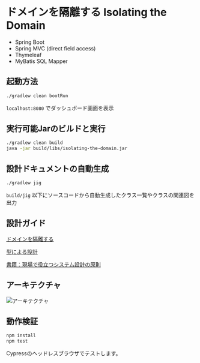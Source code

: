 # ドメインを隔離する Isolating the Domain
- Spring Boot
- Spring MVC (direct field access)
- Thymeleaf
- MyBatis SQL Mapper

## 起動方法

```sh
./gradlew clean bootRun
```

```localhost:8080``` でダッシュボード画面を表示

## 実行可能Jarのビルドと実行

```sh
./gradlew clean build
java -jar build/libs/isolating-the-domain.jar
```

## 設計ドキュメントの自動生成

```sh
./gradlew jig
```

```build/jig``` 以下にソースコードから自動生成したクラス一覧やクラスの関連図を出力

## 設計ガイド
[ドメインを隔離する](https://github.com/system-sekkei/isolating-the-domain/wiki)

[型による設計](https://github.com/masuda220/business-logic-patterns/wiki/%E8%A8%AD%E8%A8%88%E3%82%AC%E3%82%A4%E3%83%89%E3%83%A9%E3%82%A4%E3%83%B3)

[書籍：現場で役立つシステム設計の原則](https://gihyo.jp/book/2017/978-4-7741-9087-7)

## アーキテクチャ

![アーキテクチャ](architecture.png)

## 動作検証

```sh
npm install
npm test
```

Cypressのヘッドレスブラウザでテストします。

